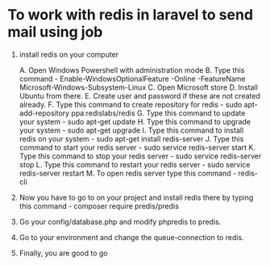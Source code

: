 # To work with redis in laravel to send mail using job

1. install redis on your computer 

    A. Open Windows Powershell with administration mode
    B. Type this command - Enable-WindowsOptionalFeature -Online -FeatureName Microsoft-Windows-Subsystem-Linux
    C. Open Microsoft store
    D. Install Ubuntu from there.
    E. Create user and password if these are not created already.
    F. Type this command to create repository for redis - sudo apt-add-repository ppa:redislabs/redis
    G. Type this command to update your system - sudo apt-get update
    H. Type this command to upgrade your system - sudo apt-get upgrade
    I. Type this command to install redis on your system - sudo apt-get install redis-server
    J. Type this command to start your redis server - sudo service redis-server start
    K. Type this command to stop your redis server - sudo service redis-server stop
    L. Type this command to restart your redis server - sudo service redis-server restart
    M. To open redis server type this command - redis-cli


2. Now you have to go to on your project and install redis there by typing this command - composer require predis/predis

3. Go your config/database.php and modify phpredis to predis.

4. Go to your environment and change the queue-connection to redis.

5. Finally, you are good to go
